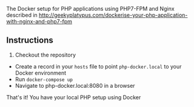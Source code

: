 The Docker setup for PHP applications using PHP7-FPM and Nginx described in http://geekyplatypus.com/dockerise-your-php-application-with-nginx-and-php7-fpm

## Instructions
1. Checkout the repository
* Create a record in your `hosts` file to point `php-docker.local` to your Docker environment
* Run `docker-compose up`
* Navigate to php-docker.local:8080 in a browser

That's it! You have your local PHP setup using Docker
  
 